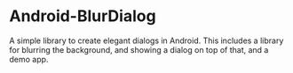 # Android-BlurDialog  
A simple library to create elegant dialogs in Android.
This includes a library for blurring the background, and showing a dialog on top of that, and a demo app.
